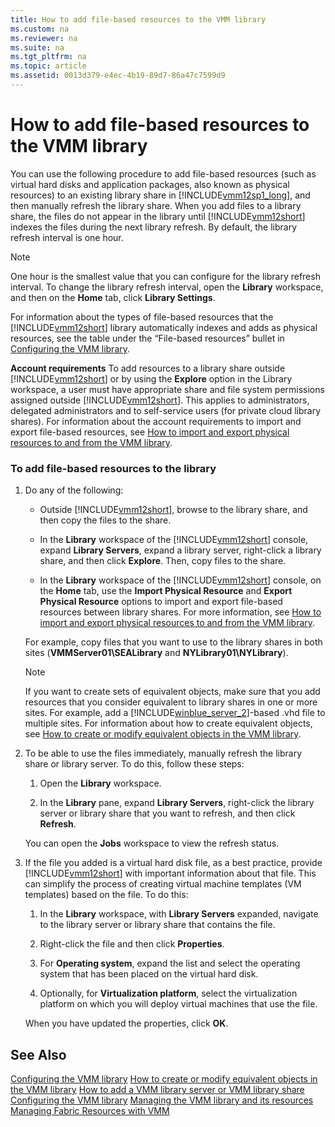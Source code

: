 ```yaml
---
title: How to add file-based resources to the VMM library
ms.custom: na
ms.reviewer: na
ms.suite: na
ms.tgt_pltfrm: na
ms.topic: article
ms.assetid: 0013d379-e4ec-4b19-89d7-86a47c7599d9
---
```

# How to add file-based resources to the VMM library
You can use the following procedure to add file\-based resources \(such as virtual hard disks and application packages, also known as physical resources\) to an existing library share in [!INCLUDE[vmm12sp1_long](../../includes/vmm12sp1_long_md.md)], and then manually refresh the library share. When you add files to a library share, the files do not appear in the library until [!INCLUDE[vmm12short](../../includes/vmm12short_md.md)] indexes the files during the next library refresh. By default, the library refresh interval is one hour.

> [!NOTE]
> One hour is the smallest value that you can configure for the library refresh interval. To change the library refresh interval, open the **Library** workspace, and then on the **Home** tab, click **Library Settings**.

For information about the types of file\-based resources that the [!INCLUDE[vmm12short](../../includes/vmm12short_md.md)] library automatically indexes and adds as physical resources, see the table under the “File\-based resources” bullet in [Configuring the VMM library](Configuring-the-VMM-library.md).

**Account requirements** To add resources to a library share outside [!INCLUDE[vmm12short](../../includes/vmm12short_md.md)] or by using the **Explore** option in the Library workspace, a user must have appropriate share and file system permissions assigned outside [!INCLUDE[vmm12short](../../includes/vmm12short_md.md)]. This applies to administrators, delegated administrators and to self\-service users \(for private cloud library shares\). For information about the account requirements to import and export file\-based resources, see [How to import and export physical resources to and from the VMM library](How-to-import-and-export-physical-resources-to-and-from-the-VMM-library.md).

### To add file\-based resources to the library

1.  Do any of the following:

    -   Outside [!INCLUDE[vmm12short](../../includes/vmm12short_md.md)], browse to the library share, and then copy the files to the share.

    -   In the **Library** workspace of the [!INCLUDE[vmm12short](../../includes/vmm12short_md.md)] console, expand **Library Servers**, expand a library server, right\-click a library share, and then click **Explore**. Then, copy files to the share.

    -   In the **Library** workspace of the [!INCLUDE[vmm12short](../../includes/vmm12short_md.md)] console, on the **Home** tab, use the **Import Physical Resource** and **Export Physical Resource** options to import and export file\-based resources between library shares. For more information, see [How to import and export physical resources to and from the VMM library](How-to-import-and-export-physical-resources-to-and-from-the-VMM-library.md).

    For example, copy files that you want to use to the library shares in both sites \(**VMMServer01\\SEALibrary** and **NYLibrary01\\NYLibrary**\).

    > [!NOTE]
    > If you want to create sets of equivalent objects, make sure that you add resources that you consider equivalent to library shares in one or more sites. For example, add a [!INCLUDE[winblue_server_2](../../includes/winblue_server_2_md.md)]\-based .vhd file to multiple sites. For information about how to create equivalent objects, see [How to create or modify equivalent objects in the VMM library](How-to-create-or-modify-equivalent-objects-in-the-VMM-library.md).

2.  To be able to use the files immediately, manually refresh the library share or library server. To do this, follow these steps:

    1.  Open the **Library** workspace.

    2.  In the **Library** pane, expand **Library Servers**, right\-click the library server or library share that you want to refresh, and then click **Refresh**.

    You can open the **Jobs** workspace to view the refresh status.

3.  If the file you added is a virtual hard disk file, as a best practice, provide [!INCLUDE[vmm12short](../../includes/vmm12short_md.md)] with important information about that file. This can simplify the process of creating virtual machine templates \(VM templates\) based on the file. To do this:

    1.  In the **Library** workspace, with **Library Servers** expanded, navigate to the library server or library share that contains the file.

    2.  Right\-click the file and then click **Properties**.

    3.  For **Operating system**, expand the list and select the operating system that has been placed on the virtual hard disk.

    4.  Optionally, for **Virtualization platform**, select the virtualization platform on which you will deploy virtual machines that use the file.

    When you have updated the properties, click **OK**.

## See Also
[Configuring the VMM library](Configuring-the-VMM-library.md)
[How to create or modify equivalent objects in the VMM library](How-to-create-or-modify-equivalent-objects-in-the-VMM-library.md)
[How to add a VMM library server or VMM library share](How-to-add-a-VMM-library-server-or-VMM-library-share.md)
[Configuring the VMM library](Configuring-the-VMM-library.md)
[Managing the VMM library and its resources](Managing-the-VMM-library-and-its-resources.md)
[Managing Fabric Resources with VMM](Managing-fabric-resources-with-VMM.md)


